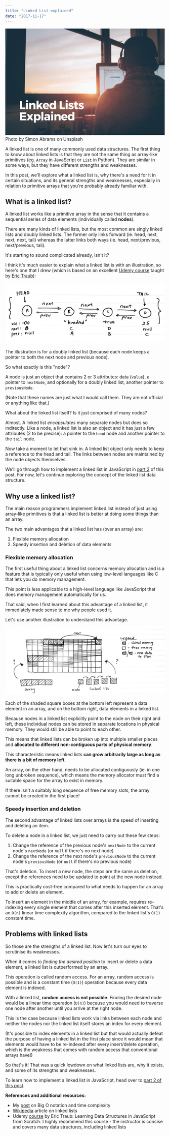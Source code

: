 ```yaml
---
title: "Linked List explained"
date: "2017-11-17"
---
```


![linked list explained banner nickang](images/BSP-linked-list-explained.png) Photo by Simon Abrams on Unsplash

A linked list is one of many commonly used data structures. The first thing to know about linked lists is that they are not the same thing as array-like primitives (eg. [`Array`](https://developer.mozilla.org/en-US/docs/Web/JavaScript/Reference/Global_Objects/Array) in JavaScript or [`List`](https://docs.python.org/3/tutorial/datastructures.html) in Python). They are similar in some ways, but they have different strengths and weaknesses.

In this post, we'll explore what a linked list is, why there's a need for it in certain situations, and its general strengths and weaknesses, especially in relation to primitive arrays that you're probably already familiar with.

## What is a linked list?

A linked list works like a primitive array in the sense that it contains a sequential series of data elements (individually called **nodes**).

There are many kinds of linked lists, but the most common are singly linked lists and doubly linked lists. The former only links forward (ie. head, next, next, next, tail) whereas the latter links both ways (ie. head, next/previous, next/previous, tail).

It's starting to sound complicated already, isn't it?

I think it's much easier to explain what a linked list is with an illustration, so here's one that I drew (which is based on an excellent [Udemy course](https://www.udemy.com/learning-data-structures-in-javascript-from-scratch/) taught by [Eric Traub](https://www.udemy.com/user/eric-traub/)):

![doubly linked list illustration with nodes head and tail](images/linked-list-head-and-tail-and-nodes-1024x388.png)

The illustration is for a doubly linked list (because each node keeps a pointer to both the next node and previous node).

So what exactly is this "node"?

A node is just an object that contains 2 or 3 attributes: data (`value`), a pointer to `nextNode`, and optionally for a doubly linked list, another pointer to `previousNode`.

(Note that these names are just what I would call them. They are not official or anything like that.)

What about the linked list itself? Is it just comprised of many nodes?

Almost. A linked list _encapsulates_ many separate nodes but does so indirectly. Like a node, a linked list is also an object and it has just a few attributes (2 to be precise): a pointer to the `head` node and another pointer to the `tail` node.

Now take a moment to let that sink in. A linked list object only needs to keep a reference to the head and tail. The links between nodes are maintained by the node objects themselves.

We'll go through how to implement a linked list in JavaScript in [part 2](/2017-11-18-linked-list-implementation-part-2/) of this post. For now, let's continue exploring the concept of the linked list data structure.

## Why use a linked list?

The main reason programmers implement linked list instead of just using array-like primitives is that a linked list is better at doing some things than an array.

The two main advantages that a linked list has (over an array) are:

1. Flexible memory allocation
2. Speedy insertion and deletion of data elements

### Flexible memory allocation

The first useful thing about a linked list concerns memory allocation and is a feature that is typically only useful when using low-level languages like C that lets you do memory management.

This point is less applicable to a high-level language like JavaScript that does memory management automatically for us.

That said, when I first learned about this advantage of a linked list, it immediately made sense to me why people used it.

Let's use another illustration to understand this advantage.

![linked list illustration of flexible memory allocation](images/linked-list-memory-allocation-1024x437.png)

Each of the shaded square boxes at the bottom left represent a data element in an array, and on the bottom right, data elements in a linked list.

Because nodes in a linked list explicitly point to the node on their right and left, these individual nodes can be stored in separate locations in physical memory. They would still be able to point to each other.

This means that linked lists can be broken up into multiple smaller pieces and **allocated to different non-contiguous parts of physical memory**.

This characteristic means linked lists **can grow arbitrarily large as long as there is a bit of memory left**.

An array, on the other hand, needs to be allocated contiguously (ie. in one long unbroken sequence), which means the memory allocator must find a suitable space for the array to exist in memory.

If there isn't a suitably long sequence of free memory slots, the array cannot be created in the first place!

### Speedy insertion and deletion

The second advantage of linked lists over arrays is the speed of inserting and deleting an item.

To delete a node in a linked list, we just need to carry out these few steps:

1. Change the reference of the previous node's `nextNode` to the current node's `nextNode` (or `null` if there's no next node)
2. Change the reference of the next node's `previousNode` to the current node's `previousNode` (or `null` if there's no previous node)

That's deletion. To insert a new node, the steps are the same as deletion, except the references need to be updated to point at the new node instead.

This is practically cost-free compared to what needs to happen for an array to add or delete an element.

To insert an element in the middle of an array, for example, requires re-indexing every single element that comes after this inserted element. That's an `O(n)` linear time complexity algorithm, compared to the linked list's `O(1)` constant time.

## Problems with linked lists

So those are the strengths of a linked list. Now let's turn our eyes to scrutinise its weaknesses.

When it comes to _finding the desired position_ to insert or delete a data element, a linked list is outperformed by an array.

This operation is called random access. For an array, random access is possible and is a constant time (`O(1)`) operation because every data element is indexed.

With a linked list, **random access is not possible**. Finding the desired node would be a linear time operation (`O(n)`) because you would need to traverse one node after another until you arrive at the right node.

This is the case because linked lists work via links between each node and neither the nodes nor the linked list itself stores an index for every element.

(It's possible to index elements in a linked list but that would actually defeat the purpose of having a linked list in the first place since it would mean that elements would have to be re-indexed after every insert/delete operation, which is the weakness that comes with random access that conventional arrays have!)

So that's it! That was a quick lowdown on what linked lists are, why it exists, and some of its strengths and weaknesses.

To learn how to implement a linked list in JavaScript, head over to [part 2 of this post](/2017-11-18-linked-list-implementation-part-2/).

**References and additional resources:**

- My [post](/2017-11-15-algorithm-time-complexity-big-o-notation/) on Big O notation and time complexity
- [Wikipedia](https://en.wikipedia.org/wiki/Linked_list) article on linked lists
- Udemy [course](https://www.udemy.com/learning-data-structures-in-javascript-from-scratch/) by Eric Traub: Learning Data Structures in JavaScript from Scratch. I highly recommend this course - the instructor is concise and covers many data structures, including linked lists
